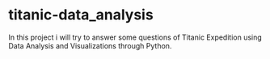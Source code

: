 # titanic-data_analysis
In this project i will try to answer some questions of Titanic Expedition using Data Analysis and Visualizations through Python.
